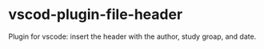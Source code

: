 # vscod-plugin-file-header
Plugin for vscode: insert the header with the author, study groap, and date.
